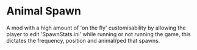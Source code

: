 # Animal Spawn

A mod with a high amount of 'on the fly' customisability by allowing the player to edit 'SpawnStats.ini' while running or not running the game, this dictates the frequency, position and animal/ped that spawns.